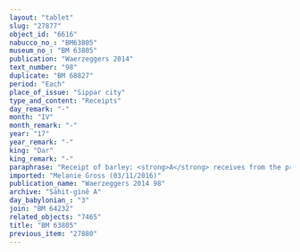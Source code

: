 ```yaml
---
layout: "tablet"
slug: "27877"
object_id: "6616"
nabucco_no_: "BM63805"
museum_no_: "BM 63805"
publication: "Waerzeggers 2014"
text_number: "98"
duplicate: "BM 68827"
period: "Each"
place_of_issue: "Sippar city"
type_and_content: "Receipts"
day_remark: "-"
month: "IV"
month_remark: "-"
year: "17"
year_remark: "-"
king: "Dar"
king_remark: "-"
paraphrase: "Receipt of barley: <strong>A</strong> receives from the priest (<em>&scaron;ang&ucirc;</em>) <strong>C</strong>, on behalf <strong>B</strong>, 50 kor (900 l) of barley. This is the payment (<em>eṭēru</em>) according to (<em>ak&icirc;</em>) the <em>promissory note</em> (<em>u&rsquo;iltu</em>) of <strong>A</strong> due from (<em>ina muhhi</em>) <strong>B</strong>. On the 10<sup>th</sup> of Abu (V) <strong>A</strong> will give the promissory note to <strong>B</strong>. 8 witnesses and the scribe.<br /> &nbsp;<br /> <strong>A </strong>= Zikranu-ahu-iddin/Silim-Bēl; <strong>B</strong> = Marduk-rēmanni/Bēl-uballiṭ//Ṣāhit-gin&ecirc;; <strong>C</strong> = Guzānu, <em>&scaron;ang&ucirc; Sippar</em> (priest of Sippar); Scribe = Bēl-rēmanni/Mu&scaron;eb&scaron;i-Marduk//&Scaron;ang&ucirc;-&Scaron;ama&scaron;<br /> &nbsp;"
imported: "Melanie Gross (03/11/2016)"
publication_name: "Waerzeggers 2014 98"
archive: "Ṣāhit-ginê A"
day_babylonian_: "3"
join: "BM 64232"
related_objects: "7465"
title: "BM 63805"
previous_item: "27880"
---
```

